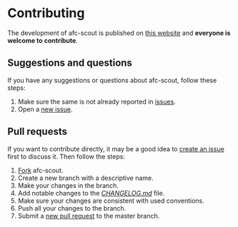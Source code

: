 # Contributing

The development of afc-scout is published on [this website](https://github.com/dominiksalvet/afc-scout) and **everyone is welcome to contribute**.

## Suggestions and questions

If you have any suggestions or questions about afc-scout, follow these steps:

1. Make sure the same is not already reported in [issues](https://github.com/dominiksalvet/afc-scout/issues).
2. Open a [new issue](https://github.com/dominiksalvet/afc-scout/issues/new/choose).

## Pull requests

If you want to contribute directly, it may be a good idea to [create an issue](https://github.com/dominiksalvet/afc-scout/issues/new/choose) first to discuss it. Then follow the steps:

1. [Fork](https://github.com/dominiksalvet/afc-scout/fork) afc-scout.
2. Create a new branch with a descriptive name.
3. Make your changes in the branch.
4. Add notable changes to the [*CHANGELOG.md*](CHANGELOG.md) file.
5. Make sure your changes are consistent with used conventions.
6. Push all your changes to the branch.
7. Submit a [new pull request](https://github.com/dominiksalvet/afc-scout/pulls) to the master branch.
